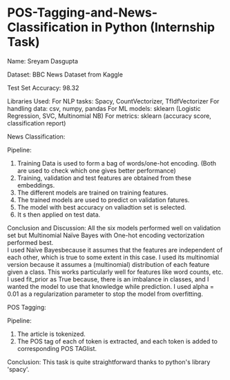# POS-Tagging-and-News-Classification in Python (Internship Task)
Name: Sreyam Dasgupta

Dataset: BBC News Dataset from Kaggle 

Test Set Accuracy: 98.32

Libraries Used:
For NLP tasks: Spacy, CountVectorizer, TfIdfVectorizer
For handling data: csv, numpy, pandas
For ML models: sklearn (Logistic Regression, SVC, Multinomial NB)
For metrics: sklearn (accuracy score, classification report)

News Classification:

Pipeline:
1. Training Data is used to form a bag of words/one-hot encoding. (Both are used to check which one gives better performance)
2. Training, validation and test features are obtained from these embeddings.
3. The different models are trained on training features.
4. The trained models are used to predict on validation fatures.
5. The model with best accuracy on valiadtion set is selected.
6. It s then applied on test data.

Conclusion and Discussion:
   All the six models performed well on validation set but Multinomial Naïve Bayes with One-hot encoding vectorization performed best.  
I used Naïve Bayesbecause it assumes that the features are independent of each other, which is true to some extent in this case. I
used its multinomial version because it assumes a (multinomial) distribution of each feature given a class. This works particularly 
well for features like word counts, etc. I used fit_prior as True because, there is an imbalance in classes, and I wanted the model 
to use that knowledge while prediction. I used alpha = 0.01 as a regularization parameter to stop the model from overfitting.




POS Tagging:

Pipeline:
1. The article is tokenized.
2. The POS tag of each of token is extracted, and each token is added to corresponding POS TAGlist.

Conclusion:
    This task is quite straightforward thanks to python's library 'spacy'.
